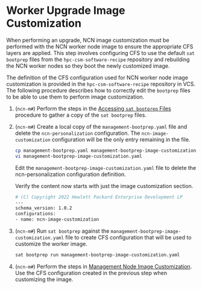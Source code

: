 # Worker Upgrade Image Customization

When performing an upgrade, NCN image customization must be performed with the NCN worker node image to ensure the appropriate CFS layers are applied.
This step involves configuring CFS to use the default `sat bootprep` files from the `hpc-csm-software-recipe` repository and rebuilding the NCN worker nodes so they boot the newly customized image.

The definition of the CFS configuration used for NCN worker node image customization is provided in the `hpc-csm-software-recipe` repository in VCS.
The following procedure describes how to correctly edit the `bootprep` files to be able to use them to perform image customization.

1. (`ncn-m#`) Perform the steps in the [Accessing `sat bootprep` Files](Accessing_Sat_Bootprep_Files.md) procedure to gather a copy of the `sat bootprep` files.

1. (`ncn-m#`) Create a local copy of the `management-bootprep.yaml` file and delete the `ncn-personalization` configuration. The `ncn-image-customization` configuration will be the only entry remaining in the file.

    ```bash
    cp management-bootprep.yaml management-bootprep-image-customization.yaml
    vi management-bootprep-image-customization.yaml
    ```

    Edit the `management-bootprep-image-customization.yaml` file to delete the ncn-personalization configuration definition.

    Verify the content now starts with just the image customization section.

    ```bash
    # (C) Copyright 2022 Hewlett Packard Enterprise Development LP
    ---
    schema_version: 1.0.2
    configurations:
    - name: ncn-image-customization
    ```

1. (`ncn-m#`) Run `sat bootprep` against the `management-bootprep-image-customization.yaml` file to create CFS configuration that will be used to customize the worker image.

    ```bash
    sat bootprep run management-bootprep-image-customization.yaml
    ```

1. (`ncn-m#`) Perform the steps in [Management Node Image Customization](Management_Node_Image_Customization.md). Use the CFS configuration created in the previous step when
    customizing the image.
